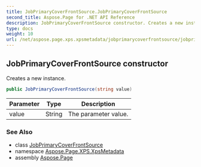 ```yaml
---
title: JobPrimaryCoverFrontSource.JobPrimaryCoverFrontSource
second_title: Aspose.Page for .NET API Reference
description: JobPrimaryCoverFrontSource constructor. Creates a new instance
type: docs
weight: 10
url: /net/aspose.page.xps.xpsmetadata/jobprimarycoverfrontsource/jobprimarycoverfrontsource/
---
```

## JobPrimaryCoverFrontSource constructor

Creates a new instance.

```csharp
public JobPrimaryCoverFrontSource(string value)
```

| Parameter | Type | Description |
| --- | --- | --- |
| value | String | The parameter value. |

### See Also

* class [JobPrimaryCoverFrontSource](../)
* namespace [Aspose.Page.XPS.XpsMetadata](../../jobprimarycoverfrontsource/)
* assembly [Aspose.Page](../../../)


